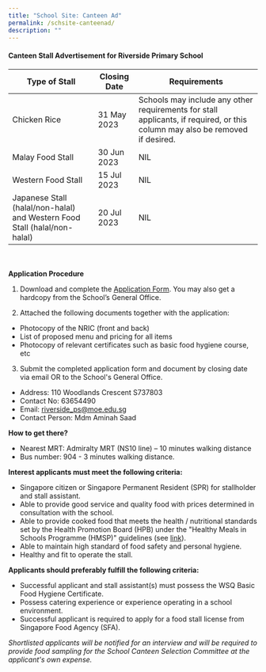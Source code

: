 ```yaml
---
title: "School Site: Canteen Ad"
permalink: /schsite-canteenad/
description: ""
---
```

#### Canteen Stall Advertisement for Riverside Primary School

| Type of Stall | Closing Date | Requirements |
| -------- | -------- | -------- |
| Chicken Rice     | 31 May 2023     | Schools may include any other requirements for stall applicants, if required, or this column may also be removed if desired.     |
| Malay Food Stall | 30 Jun 2023 | NIL
| Western Food Stall | 15 Jul 2023 | NIL
| Japanese Stall (halal/non-halal) and Western Food Stall (halal/non-halal) | 20 Jul 2023 | NIL |

<br><br>
**Application Procedure**

1. Download and complete the [Application Form](/files/appexistingsch.pdf). You may also get a hardcopy from the School’s General Office.

3. Attached the following documents together with the application:
* Photocopy of the NRIC (front and back)
* List of proposed menu and pricing for all items
* Photocopy of relevant certificates such as basic food hygiene course, etc

3. Submit the completed application form and document by closing date via email OR to the School's General Office.

* Address: 110 Woodlands Crescent S737803
* Contact No: 63654490
* Email: riverside_ps@moe.edu.sg
* Contact Person: Mdm Aminah Saad

**How to get there?**
* Nearest MRT: Admiralty MRT (NS10 line) – 10 minutes walking distance
* Bus number: 904 - 3 minutes walking distance.

**Interest applicants must meet the following criteria:**
* Singapore citizen or Singapore Permanent Resident (SPR) for stallholder and stall assistant.
* Able to provide good service and quality food with prices determined in consultation with the school.
* Able to provide cooked food that meets the health / nutritional standards set by the Health Promotion Board (HPB) under the "Healthy Meals in Schools Programme (HMSP)" guidelines (see [link](https://www.hpb.gov.sg/schools/school-programmes/healthy-meals-in-schools-programme)).
* Able to maintain high standard of food safety and personal hygiene.
* Healthy and fit to operate the stall.


**Applicants should preferably fulfill the following criteria:**
* Successful applicant and stall assistant(s) must possess the WSQ Basic Food Hygiene Certificate.
* Possess catering experience or experience operating in a school environment.
* Successful applicant is required to apply for a food stall license from Singapore Food Agency (SFA).


*Shortlisted applicants will be notified for an interview and will be required to provide food sampling for the School Canteen Selection Committee at the applicant's own expense.*